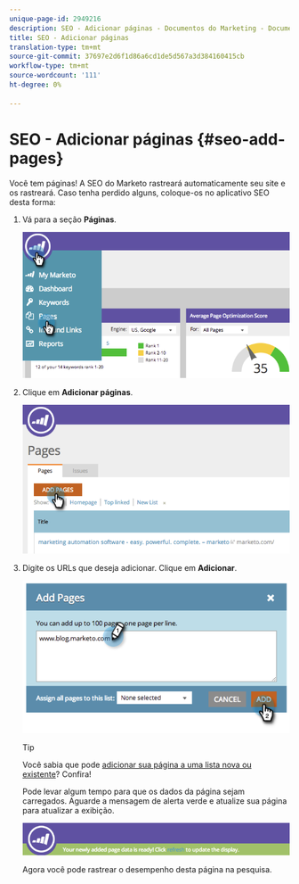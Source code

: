 ```yaml
---
unique-page-id: 2949216
description: SEO - Adicionar páginas - Documentos do Marketing - Documentação do produto
title: SEO - Adicionar páginas
translation-type: tm+mt
source-git-commit: 37697e2d6f1d86a6cd1de5d567a3d384160415cb
workflow-type: tm+mt
source-wordcount: '111'
ht-degree: 0%

---
```



# SEO - Adicionar páginas {#seo-add-pages}

Você tem páginas! A SEO do Marketo rastreará automaticamente seu site e os rastreará. Caso tenha perdido alguns, coloque-os no aplicativo SEO desta forma:

1. Vá para a seção **Páginas**.

   ![](assets/image2014-9-18-12-3a55-3a19.png)

1. Clique em **Adicionar páginas**.

   ![](assets/image2014-9-18-12-3a55-3a53.png)

1. Digite os URLs que deseja adicionar. Clique em **Adicionar**.

   ![](assets/image2014-9-18-12-3a56-3a15.png)

   >[!TIP]
   >
   >Você sabia que pode [adicionar sua página a uma lista nova ou existente](/help/marketo/product-docs/additional-apps/seo/understanding-seo/seo-managing-lists.md)? Confira!

   Pode levar algum tempo para que os dados da página sejam carregados. Aguarde a mensagem de alerta verde e atualize sua página para atualizar a exibição.

   ![](assets/image2014-9-18-12-3a57-3a10.png)

   Agora você pode rastrear o desempenho desta página na pesquisa.
